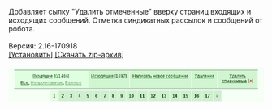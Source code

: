 Добавляет сылку "Удалить отмеченные" вверху страниц входящих и исходящих сообщений. Отметка синдикатных рассылок и сообщений от робота.
<br>
<br>
Версия: 2.16-170918
<br>
[[Установить]](https://raw.githubusercontent.com/MyRequiem/comfortablePlayingInGW/master/separatedScripts/DeleteSms/deleteSms.user.js) [[Скачать zip-архив]](https://raw.githubusercontent.com/MyRequiem/comfortablePlayingInGW/master/separatedScripts/DeleteSms/deleteSms.user.js.zip)
<br>
<br>
![DeleteSms](https://raw.githubusercontent.com/MyRequiem/comfortablePlayingInGW/master/imgs/DeleteSms/screen.png)
<br>

